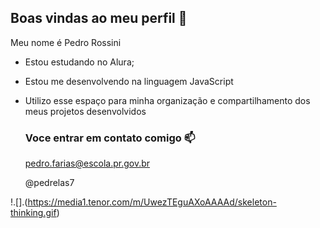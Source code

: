 ## Boas vindas ao meu perfil 💙

Meu nome é Pedro Rossini

- Estou estudando no Alura;
- Estou me desenvolvendo na linguagem JavaScript
- Utilizo esse espaço para minha organização e compartilhamento dos meus projetos desenvolvidos

  ### Voce entrar em contato comigo 📫

  pedro.farias@escola.pr.gov.br
  
  @pedrelas7

!.[].(https://media1.tenor.com/m/UwezTEguAXoAAAAd/skeleton-thinking.gif)
